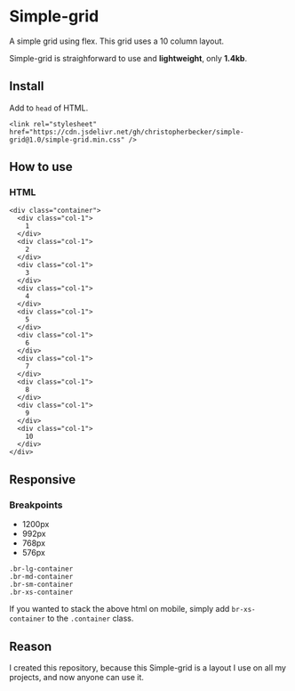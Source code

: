 # Simple-grid
A simple grid using flex. This grid uses a 10 column layout.

Simple-grid is straighforward to use and **lightweight**, only **1.4kb**.

## Install

Add to `head` of HTML.

```<link rel="stylesheet" href="https://cdn.jsdelivr.net/gh/christopherbecker/simple-grid@1.0/simple-grid.min.css" />```

## How to use

### HTML
```
<div class="container">
  <div class="col-1">
    1
  </div>
  <div class="col-1">
    2
  </div>
  <div class="col-1">
    3
  </div>
  <div class="col-1">
    4
  </div>
  <div class="col-1">
    5
  </div>
  <div class="col-1">
    6
  </div>
  <div class="col-1">
    7
  </div>
  <div class="col-1">
    8
  </div>
  <div class="col-1">
    9
  </div>
  <div class="col-1">
    10
  </div>
</div>
```

## Responsive

### Breakpoints

* 1200px
* 992px
* 768px
* 576px

```
.br-lg-container
.br-md-container
.br-sm-container
.br-xs-container
```

If you wanted to stack the above html on mobile, simply add `br-xs-container` to the `.container` class.

## Reason

I created this repository, because this Simple-grid is a layout I use on all my projects, and now anyone can use it.

